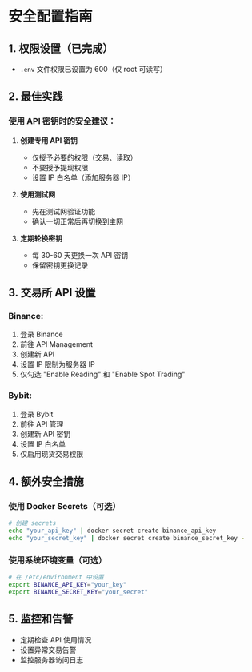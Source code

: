 # 安全配置指南

## 1. 权限设置（已完成）
- `.env` 文件权限已设置为 600（仅 root 可读写）

## 2. 最佳实践

### 使用 API 密钥时的安全建议：
1. **创建专用 API 密钥**
   - 仅授予必要的权限（交易、读取）
   - 不要授予提现权限
   - 设置 IP 白名单（添加服务器 IP）

2. **使用测试网**
   - 先在测试网验证功能
   - 确认一切正常后再切换到主网

3. **定期轮换密钥**
   - 每 30-60 天更换一次 API 密钥
   - 保留密钥更换记录

## 3. 交易所 API 设置

### Binance:
1. 登录 Binance
2. 前往 API Management
3. 创建新 API
4. 设置 IP 限制为服务器 IP
5. 仅勾选 "Enable Reading" 和 "Enable Spot Trading"

### Bybit:
1. 登录 Bybit
2. 前往 API 管理
3. 创建新 API 密钥
4. 设置 IP 白名单
5. 仅启用现货交易权限

## 4. 额外安全措施

### 使用 Docker Secrets（可选）
```bash
# 创建 secrets
echo "your_api_key" | docker secret create binance_api_key -
echo "your_secret_key" | docker secret create binance_secret_key -
```

### 使用系统环境变量（可选）
```bash
# 在 /etc/environment 中设置
export BINANCE_API_KEY="your_key"
export BINANCE_SECRET_KEY="your_secret"
```

## 5. 监控和告警
- 定期检查 API 使用情况
- 设置异常交易告警
- 监控服务器访问日志